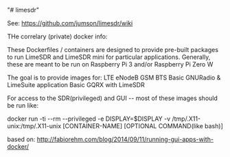 "# limesdr" 

See: https://github.com/jumson/limesdr/wiki

THe correlary (private) docker info: 

These Dockerfiles / containers are designed to provide pre-built packages to run LimeSDR and LimeSDR mini for particular applications. Generally, these are meant to be run on Raspberry Pi 3 and/or Raspberry Pi Zero W

The goal is to provide images for: LTE eNodeB GSM BTS Basic GNURadio & LimeSuite application Basic GQRX with LimeSDR

For access to the SDR(privileged) and GUI -- most of these images should be run like:

docker run -ti --rm --privileged -e DISPLAY=$DISPLAY -v /tmp/.X11-unix:/tmp/.X11-unix [CONTAINER-NAME] [OPTIONAL COMMAND(like bash)]

based on: http://fabiorehm.com/blog/2014/09/11/running-gui-apps-with-docker/
